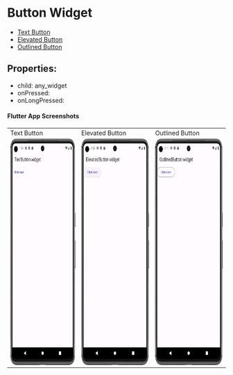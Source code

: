 # Button Widget

- [Text Button](https://api.flutter.dev/flutter/material/TextButton-class.html)
- [Elevated Button](https://api.flutter.dev/flutter/material/ElevatedButton-class.html)
- [Outlined Button](https://api.flutter.dev/flutter/material/OutlinedButton-class.html)

## Properties:
- child: any_widget
- onPressed: 
- onLongPressed: 


#### Flutter App Screenshots

<table>
  <tr>
    <td>Text Button</td>
     <td>Elevated Button</td>
     <td>Outlined Button</td>
  </tr>
  <tr>
    <td><img src="Screenshot/text_button.png" width=250 height=520></td>
    <td><img src="Screenshot/elevated_button.png" width=250 height=520></td>
    <td><img src="Screenshot/outlined_button.png" width=250 height=520></td>
  </tr>
 </table>
